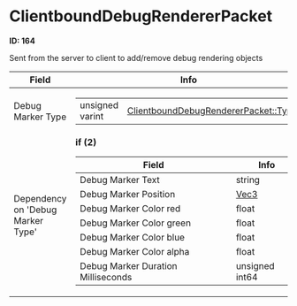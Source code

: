 # ClientboundDebugRendererPacket

__ID: 164__

Sent from the server to client to add/remove debug rendering objects

<table><thead><tr><th>Field</th><th>Info</th></tr></thead><tbody>
<tr><td>Debug Marker Type</td><td><table><tbody><tr><td>unsigned varint</td><td><a href="../enums/ClientboundDebugRendererPacket_Type.md">ClientboundDebugRendererPacket::Type</a></td></tr></tbody></table></td></tr>
<tr><td>Dependency on 'Debug Marker Type'</td><td><b>if (2)</b><br>
  <table><thead><tr><th>Field</th><th>Info</th></tr></thead><tbody>
  <tr><td>Debug Marker Text</td><td>string</td></tr>
  <tr><td>Debug Marker Position</td><td><a href="../types/Vec3.md">Vec3</a></td></tr>
  <tr><td>Debug Marker Color red</td><td>float</td></tr>
  <tr><td>Debug Marker Color green</td><td>float</td></tr>
  <tr><td>Debug Marker Color blue</td><td>float</td></tr>
  <tr><td>Debug Marker Color alpha</td><td>float</td></tr>
  <tr><td>Debug Marker Duration Milliseconds</td><td>unsigned int64</td></tr>
  </tbody></table></td></tr>
</tbody></table>